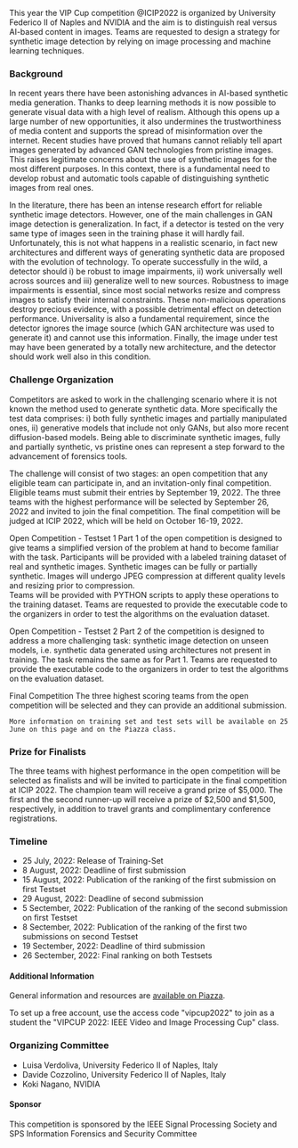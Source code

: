 This year the VIP Cup competition @ICIP2022 is organized by University Federico II of Naples and NVIDIA and
the aim is to distinguish real versus AI-based content in images.
Teams are requested to design a strategy for synthetic image detection by relying on image processing and machine learning techniques.

### Background

In recent years there have been astonishing advances in AI-based synthetic media generation. 
Thanks to deep learning methods it is now possible to generate visual data with a high level of realism. 
Although this opens up a large number of new opportunities, it also undermines the trustworthiness of media content and supports the spread of misinformation over the internet. 
Recent studies have proved that humans cannot reliably tell apart images generated by advanced GAN technologies
from pristine images. This raises legitimate concerns about the use of synthetic images for the most different purposes. 
In this context, there is a fundamental need to develop robust and automatic tools capable of distinguishing synthetic images from real ones. 

In the literature, there has been an intense research effort for reliable synthetic image detectors.
However, one of the main challenges in GAN image detection is generalization. 
In fact, if a detector is tested on the very same type of images seen in the training phase it will hardly fail. 
Unfortunately, this is not what happens in a realistic scenario, in fact new architectures 
and different ways of generating synthetic data are proposed with the evolution of technology. 
To operate successfully in the wild, a detector should i) be robust to image impairments, 
ii) work universally well across sources and iii) generalize well to new sources. 
Robustness to image impairments is essential, since most social networks resize and compress images to satisfy their internal constraints. 
These non-malicious operations destroy precious evidence, with a possible detrimental effect on detection performance. 
Universality is also a fundamental requirement, since the detector ignores the image source 
(which GAN architecture was used to generate it) and cannot use this information. 
Finally, the image under test may have been generated by a totally new architecture, 
and the detector should work well also in this condition.

### Challenge Organization

Competitors are asked to work in the challenging scenario where it is not known the method used to generate synthetic data.
More specifically the test data comprises: 
i) both fully synthetic images and partially manipulated ones, 
ii) generative models that include not only GANs, but also more recent diffusion-based models. 
Being able to discriminate synthetic images, fully and partially synthetic, 
vs pristine ones can represent a step forward to the advancement of forensics tools.

The challenge will consist of two stages: an open competition that any eligible team can participate in, 
and an invitation-only final competition. Eligible teams must submit their entries by September 19, 2022. 
The three teams with the highest performance will be selected by September 26, 2022 and invited to join the final competition. 
The final competition will be judged at ICIP 2022, which will be held on October 16-19, 2022.

Open Competition - Testset 1
Part 1 of the open competition is designed to give teams a simplified version of the problem at hand to become familiar with the task. 
Participants will be provided with a labeled training dataset of real and synthetic images. 
Synthetic images can be fully or partially synthetic. 
Images will undergo JPEG compression at different quality levels and resizing prior to compression.  
Teams will be provided with PYTHON scripts to apply these operations to the training dataset. 
Teams are requested to provide the executable code to the organizers in order to test the algorithms on the evaluation dataset.

Open Competition - Testset 2
Part 2 of the competition is designed to address a more challenging task: synthetic image detection on unseen models, 
i.e. synthetic data generated using architectures not present in training. The task remains the same as for Part 1. 
Teams are requested to provide the executable code to the organizers in order to test the algorithms on the evaluation dataset.

Final Competition
The three highest scoring teams from the open competition will be selected
and they can provide an additional submission.

``More information on training set and test sets will be available on 25 June on this page and on the Piazza class.``

### Prize for Finalists

The three teams with highest performance in the open competition will be selected as finalists and will be invited to participate in the final competition at ICIP 2022. The champion team will receive a grand prize of $5,000. The first and the second runner-up will receive a prize of $2,500 and $1,500, respectively, in addition to travel grants and complimentary conference registrations.

### Timeline

* 25 July, 2022: Release of Training-Set
* 8 August, 2022: Deadline of first submission
* 15 August, 2022: Publication of the ranking of the first submission on first Testset 
* 29 August, 2022: Deadline of second submission
* 5 Sectember, 2022: Publication of the ranking of the second submission on first Testset
* 8 Sectember, 2022:  Publication of the ranking of the first two submissions on second Testset
* 19 Sectember, 2022: Deadline of third submission
* 26 Sectember, 2022: Final ranking on both Testsets

#### Additional Information

General information and resources are [available on Piazza](https://piazza.com/configure-classes/summer2022/vipcup2022).

To set up a free account, use the access code "vipcup2022" to join as a student the "VIPCUP 2022: IEEE Video and Image Processing Cup" class.



### Organizing Committee

- Luisa Verdoliva, University Federico II of Naples, Italy
- Davide Cozzolino, University Federico II of Naples, Italy
- Koki Nagano, NVIDIA

#### Sponsor

This competition is sponsored by the IEEE Signal Processing Society and SPS Information Forensics and Security Committee

